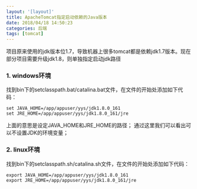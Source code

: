 ```yaml
---
layout: '[layout]'
title: ApacheTomcat指定启动依赖的Java版本
date: 2018/04/18 14:50:23 
categories: 后端
tags: [tomcat]
---
```

项目原来使用的jdk版本位1.7，导致机器上很多tomcat都是依赖jdk1.7版本。现在部分项目需要升级jdk1.8，则单独指定启动jdk路径

### 1. windows环境
   找到bin下的setclasspath.bat/catalina.bat文件，在文件的开始处添加如下代码：

   ```
   set JAVA_HOME=/app/appuser/yys/jdk1.8.0_161
   set JRE_HOME=/app/appuser/yys/jdk1.8.0_161/jre
   ```
   上面的意思是设定JAVA_HOME和JRE_HOME的路径；
   通过这里我们可以看出可以不设置JDK的环境变量；

### 2. linux环境
   找到bin下的setclasspath.sh/catalina.sh文件，在文件的开始处添加如下代码：

   ```
   export JAVA_HOME=/app/appuser/yys/jdk1.8.0_161
   export JRE_HOME=/app/appuser/yys/jdk1.8.0_161/jre
   ```

 